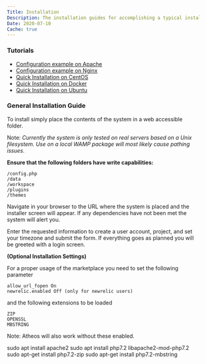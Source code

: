 ```yaml
---
Title: Installation
Description: The installation guides for accomplishing a typical install of the Atheos IDE
Date: 2020-07-10
Cache: true
---
```

### Tutorials

- [Configuration example on Apache](installation/apache2)
- [Configuration example on Nginx](installation/nginx)
- [Quick Installation on CentOS](installation/centos)
- [Quick Installation on Docker](installation/docker)
- [Quick Installation on Ubuntu](installation/ubuntu)

### General Installation Guide

To install simply place the contents of the system in a web accessible
folder.

Note: _Currently the system is only tested on real servers based on a Unix filesystem._
_Use on a local WAMP package will most likely cause pathing issues._

**Ensure that the following folders have write capabilities:**

    /config.php
    /data
    /workspace
    /plugins
    /themes
    
Navigate in your browser to the URL where the system is placed and the
installer screen will appear. If any dependencies have not been met the
system will alert you.

Enter the requested information to create a user account, project, and
set your timezone and submit the form. If everything goes as planned 
you will be greeted with a login screen.

**(Optional Installation Settings)**

For a proper usage of the marketplace you need to set the following parameter

    allow_url_fopen On
    newrelic.enabled Off (only for newrelic users)

and the following extensions to be loaded

    ZIP
    OPENSSL
    MBSTRING

Note: Atheos will also work without these enabled.

sudo apt install apache2
sudo apt install php7.2 libapache2-mod-php7.2
sudo apt-get install php7.2-zip
sudo apt-get install php7.2-mbstring
